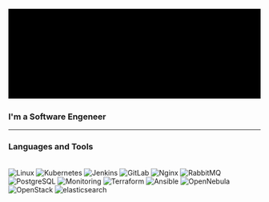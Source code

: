 [![Header](sts4.gif)](https://shulev.ru)




### I'm a Software Engeneer

____
### Languages and Tools
\
![Linux](https://img.shields.io/badge/-Linux-090909?style=flat-square&logo=linux)
![Kubernetes](https://img.shields.io/badge/-Kubernetes-090909?style=flat-square&logo=kubernetes)
![Jenkins](https://img.shields.io/badge/-Jenkins-090909?style=flat-square&logo=jenkins)
![GitLab](https://img.shields.io/badge/-GitLab-090909?style=flat-square&logo=GitLab)
![Nginx](https://img.shields.io/badge/-Nginx-090909?style=flat-square&logo=Nginx)
![RabbitMQ](https://img.shields.io/badge/-RabbitMQ-090909?style=flat-square&logo=RabbitMQ)
![PostgreSQL](https://img.shields.io/badge/-PostgreSQL-090909?style=flat-square&logo=PostgreSQL)
![Monitoring](https://img.shields.io/badge/-Prometheus-090909?style=flat-square&logo=Prometheus)
![Terraform](https://img.shields.io/badge/-Terraform-090909?style=flat-square&logo=Terraform)
![Ansible](https://img.shields.io/badge/-Ansible-090909?style=flat-square&logo=Ansible)
![OpenNebula ](https://img.shields.io/badge/-OpenNebula-090909?style=flat-square&logo=OpenNebula)
![OpenStack](https://img.shields.io/badge/-OpenStack-090909?style=flat-square&logo=OpenStack)
![elasticsearch](https://img.shields.io/badge/-ELK-090909?style=flat-square&logo=elasticsearch)